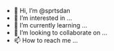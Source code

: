 - 👋 Hi, I’m @sprtsdan
- 👀 I’m interested in ...
- 🌱 I’m currently learning ...
- 💞️ I’m looking to collaborate on ...
- 📫 How to reach me ...

<!---
sprtsdan/sprtsdan is a ✨ special ✨ repository because its `README.md` (this file) appears on your GitHub profile.
You can click the Preview link to take a look at your changes.
--->

